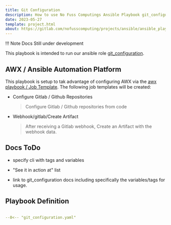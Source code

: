 ```yaml
---
title: Git Configuration
description: How to use No Fuss Computings Ansible Playbook git_configuration
date: 2023-05-27
template: project.html
about: https://gitlab.com/nofusscomputing/projects/ansible/ansible_playbooks
---
```


!!! Note
    Docs Still under development

This playbook is intended to run our ansible role [git_configuration](../../git_configuration/index.md).


## AWX / Ansible Automation Platform

This playbook is setup to tak advantage of configuring AWX via the [awx playbook / Job Template](awx.md). The following job templates will be created:

- Configure Gitlab / Github Repositories

    > Configure Gitlab / Github repositories from code

- Webhook/gitlab/Create Artifact

    > After receiving a Gitlab webhook, Create an Artifact with the webhook data.


## Docs ToDo

- specify cli with tags and variables

- "See it in action at" list

- link to git_configuration docs including specifically the variables/tags for usage.


## Playbook Definition

``` yaml title="git_configuration.yaml" linenums="1"

--8<-- "git_configuration.yaml"

```
